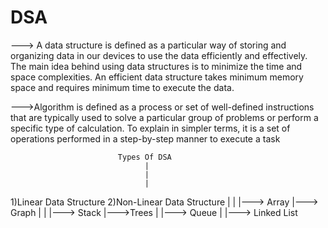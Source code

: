 # DSA
---> A data structure is defined as a particular way of storing and organizing data in our devices to use the data efficiently and effectively. 
The main idea behind using data structures is to minimize the time and space complexities. 
An efficient data structure takes minimum memory space and requires minimum time to execute the data.

--->Algorithm is defined as a process or set of well-defined instructions that are typically used to solve a particular group of problems or perform 
a specific type of calculation. To explain in simpler terms, it is a set of operations performed in a step-by-step manner to execute a task

                            Types Of DSA
                                  |
                                  |
                                  |  
1)Linear Data Structure               2)Non-Linear Data Structure
          |                                         |
          |---> Array                               |---> Graph
          |                                         |
          |---> Stack                               |--->Trees
          |
          |---> Queue
          |
          |---> Linked List
                                                                                                                 
                                                                                              
                                                
                                                
